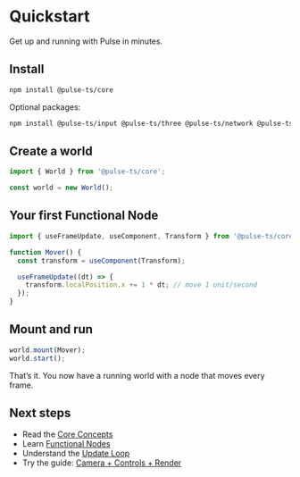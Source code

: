 # Quickstart

Get up and running with Pulse in minutes.

## Install

```bash
npm install @pulse-ts/core
```

Optional packages:

```bash
npm install @pulse-ts/input @pulse-ts/three @pulse-ts/network @pulse-ts/save
```

## Create a world

```ts
import { World } from '@pulse-ts/core';

const world = new World();
```

## Your first Functional Node

```ts
import { useFrameUpdate, useComponent, Transform } from '@pulse-ts/core';

function Mover() {
  const transform = useComponent(Transform);

  useFrameUpdate((dt) => {
    transform.localPosition.x += 1 * dt; // move 1 unit/second
  });
}
```

## Mount and run

```ts
world.mount(Mover);
world.start();
```

That’s it. You now have a running world with a node that moves every frame.

## Next steps

- Read the [Core Concepts](/learn/core-concepts)
- Learn [Functional Nodes](/learn/functional-nodes)
- Understand the [Update Loop](/learn/update-loop)
- Try the guide: [Camera + Controls + Render](/guides/camera-controls-render)
